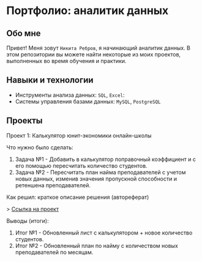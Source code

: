 # Портфолио: аналитик данных

## Обо мне 

Привет! Меня зовут ``Никита Ребров``, я начинающий аналитик данных. 
В этом репозитории вы можете найти некоторые из моих проектов, выполненных во время обучения и практики.
<br>

## Навыки и технологии
- Инструменты анализа данных: ``SQL``, ``Excel``: 
- Системы управления базами данных: ``MySQL``, ``PostgreSQL``


## Проекты
<p> Проект 1: Калькулятор юнит-экономики онлайн-школы</p>
<p>Что нужно было сделать:<p>
<ol>
  <li>Задача №1 - Добавить в калькулятор поправочный коэффициент и с его помощью пересчитать количество студентов.</li> 
  <li>Задача №2 - Пересчитать план найма преподавателей с учетом новых данных, изменив значения пропускной способности и ретеншена преподавателей.</li>
</ol>

<p>Как решил: краткое описание решения (автореферат)<p>
> <a href="[https://github.com/Skyproportfolio/data-analytics-5month/blob/main/Проект%20№1.xlsx](https://github.com/Nikita98-RV/data-analyst/blob/main/folder/%D0%9F%D1%80%D0%BE%D0%B5%D0%BA%D1%82%20%E2%84%961%20%D0%9A%D0%B0%D0%BB%D1%8C%D0%BA%D1%83%D0%BB%D1%8F%D1%82%D0%BE%D1%80.xlsx)">Ссылка на проект</a>  
  
<p>Выводы (итоги):<p>
<ol>
  <li>Итог №1 - Обновленный лист с калькулятором + новое количество студентов.</li>
  <li>Итог №2 - Обновленный план по найму с количеством новых преподавателей по месяцам.</li>
</ol>
<br> 


